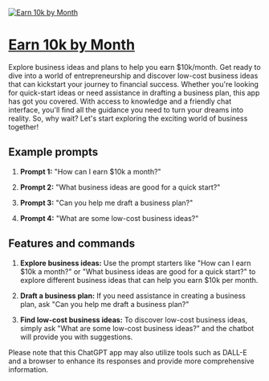 [![Earn 10k by Month](https://files.oaiusercontent.com/file-DsOmGdAu2V1Faho7fOdMWStY?se=2123-10-18T09%3A14%3A47Z&sp=r&sv=2021-08-06&sr=b&rscc=max-age%3D31536000%2C%20immutable&rscd=attachment%3B%20filename%3D35222ee2-7eae-421f-8c77-b423ef85f191.png&sig=Lkk29iKbxv26Ia91zt%2BC0XE1%2B%2B8Hz/cQLUA3Seb2Oo8%3D)](https://chat.openai.com/g/g-D1PHUjyaI-earn-10k-by-month)

# [Earn 10k by Month](https://chat.openai.com/g/g-D1PHUjyaI-earn-10k-by-month)

Explore business ideas and plans to help you earn $10k/month. Get ready to dive into a world of entrepreneurship and discover low-cost business ideas that can kickstart your journey to financial success. Whether you're looking for quick-start ideas or need assistance in drafting a business plan, this app has got you covered. With access to knowledge and a friendly chat interface, you'll find all the guidance you need to turn your dreams into reality. So, why wait? Let's start exploring the exciting world of business together!

## Example prompts

1. **Prompt 1:** "How can I earn $10k a month?"

2. **Prompt 2:** "What business ideas are good for a quick start?"

3. **Prompt 3:** "Can you help me draft a business plan?"

4. **Prompt 4:** "What are some low-cost business ideas?"

## Features and commands

1. **Explore business ideas:** Use the prompt starters like "How can I earn $10k a month?" or "What business ideas are good for a quick start?" to explore different business ideas that can help you earn $10k per month.

2. **Draft a business plan:** If you need assistance in creating a business plan, ask "Can you help me draft a business plan?"

3. **Find low-cost business ideas:** To discover low-cost business ideas, simply ask "What are some low-cost business ideas?" and the chatbot will provide you with suggestions.

Please note that this ChatGPT app may also utilize tools such as DALL-E and a browser to enhance its responses and provide more comprehensive information.